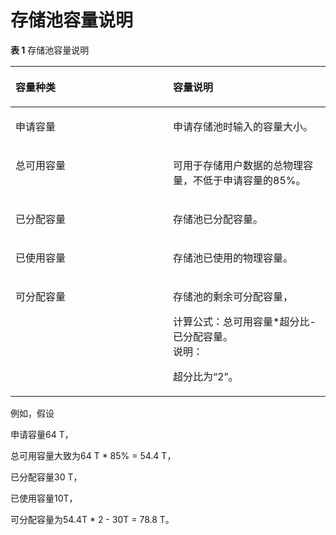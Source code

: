# 存储池容量说明<a name="ZH-CN_TOPIC_0086013010"></a>

**表 1**  存储池容量说明

<a name="table2661000710507"></a>
<table><thead align="left"><tr id="row6670426410507"><th class="cellrowborder" valign="top" width="50%" id="mcps1.2.3.1.1"><p id="p4059114910507"><a name="p4059114910507"></a><a name="p4059114910507"></a>容量种类</p>
</th>
<th class="cellrowborder" valign="top" width="50%" id="mcps1.2.3.1.2"><p id="p6665761610507"><a name="p6665761610507"></a><a name="p6665761610507"></a>容量说明</p>
</th>
</tr>
</thead>
<tbody><tr id="row6304763310507"><td class="cellrowborder" valign="top" width="50%" headers="mcps1.2.3.1.1 "><p id="p658463110507"><a name="p658463110507"></a><a name="p658463110507"></a>申请容量</p>
</td>
<td class="cellrowborder" valign="top" width="50%" headers="mcps1.2.3.1.2 "><p id="p6359313910507"><a name="p6359313910507"></a><a name="p6359313910507"></a>申请存储池时输入的容量大小。</p>
</td>
</tr>
<tr id="row3546733910507"><td class="cellrowborder" valign="top" width="50%" headers="mcps1.2.3.1.1 "><p id="p5428224010507"><a name="p5428224010507"></a><a name="p5428224010507"></a>总可用容量</p>
</td>
<td class="cellrowborder" valign="top" width="50%" headers="mcps1.2.3.1.2 "><p id="p4668141412549"><a name="p4668141412549"></a><a name="p4668141412549"></a>可用于存储用户数据的总物理容量，不低于申请容量的85%。</p>
</td>
</tr>
<tr id="row2648952195528"><td class="cellrowborder" valign="top" width="50%" headers="mcps1.2.3.1.1 "><p id="p6527644195528"><a name="p6527644195528"></a><a name="p6527644195528"></a>已分配容量</p>
</td>
<td class="cellrowborder" valign="top" width="50%" headers="mcps1.2.3.1.2 "><p id="p5290034595528"><a name="p5290034595528"></a><a name="p5290034595528"></a>存储池已分配容量。</p>
</td>
</tr>
<tr id="row3711193195542"><td class="cellrowborder" valign="top" width="50%" headers="mcps1.2.3.1.1 "><p id="p5327641795542"><a name="p5327641795542"></a><a name="p5327641795542"></a>已使用容量</p>
</td>
<td class="cellrowborder" valign="top" width="50%" headers="mcps1.2.3.1.2 "><p id="p1433938912748"><a name="p1433938912748"></a><a name="p1433938912748"></a>存储池已使用的物理容量。</p>
</td>
</tr>
<tr id="row21784715111136"><td class="cellrowborder" valign="top" width="50%" headers="mcps1.2.3.1.1 "><p id="p19731465111136"><a name="p19731465111136"></a><a name="p19731465111136"></a>可分配容量</p>
</td>
<td class="cellrowborder" valign="top" width="50%" headers="mcps1.2.3.1.2 "><p id="p5080699012920"><a name="p5080699012920"></a><a name="p5080699012920"></a>存储池的剩余可分配容量，</p>
<div class="p" id="p54744799111136"><a name="p54744799111136"></a><a name="p54744799111136"></a>计算公式：总可用容量*超分比-已分配容量。<div class="note" id="note1912978395726"><a name="note1912978395726"></a><a name="note1912978395726"></a><span class="notetitle"> 说明： </span><div class="notebody"><p id="p3795032395726"><a name="p3795032395726"></a><a name="p3795032395726"></a>超分比为“2”。</p>
</div></div>
</div>
</td>
</tr>
</tbody>
</table>

例如，假设

申请容量64 T，

总可用容量大致为64 T \* 85% = 54.4 T，

已分配容量30 T，

已使用容量10T，

可分配容量为54.4T \* 2 - 30T = 78.8 T。

